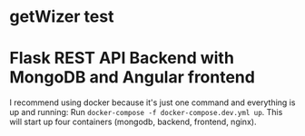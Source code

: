 # getWizer test 
# Flask REST API Backend with MongoDB and Angular frontend


I recommend using docker because it's just one command and everything is up and running:
Run `docker-compose -f docker-compose.dev.yml up`.
This will start up four containers (mongodb, backend, frontend, nginx).  
